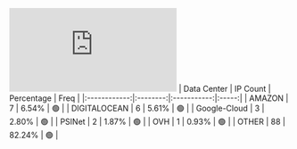 ![Diagramm](https://github.com/obajay/StateSync-snapshots/blob/main/Projects/Kyve/1/README.md)
| Data Center | IP Count | Percentage | Freq |
|:------------:|:--------:|:-----------:|:-----:|
| AMAZON | 7 | 6.54% | 🟢 |
| DIGITALOCEAN | 6 | 5.61% | 🟢 |
| Google-Cloud | 3 | 2.80% | 🟢 |
| PSINet | 2 | 1.87% | 🟢 |
| OVH | 1 | 0.93% | 🟢 |
| OTHER | 88 | 82.24% | 🟢 |
